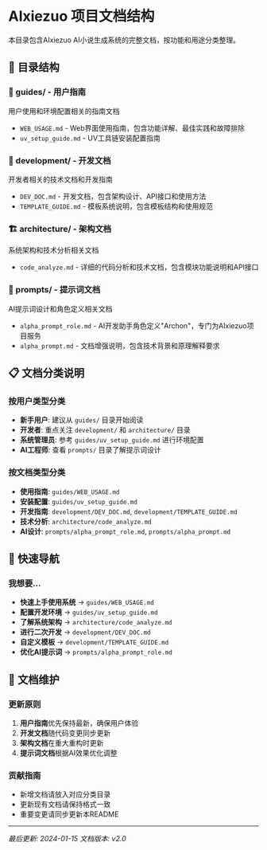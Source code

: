 # AIxiezuo 项目文档结构

本目录包含AIxiezuo AI小说生成系统的完整文档，按功能和用途分类整理。

## 📁 目录结构

### 📖 guides/ - 用户指南
用户使用和环境配置相关的指南文档
- `WEB_USAGE.md` - Web界面使用指南，包含功能详解、最佳实践和故障排除
- `uv_setup_guide.md` - UV工具链安装配置指南

### 🔧 development/ - 开发文档  
开发者相关的技术文档和开发指南
- `DEV_DOC.md` - 开发文档，包含架构设计、API接口和使用方法
- `TEMPLATE_GUIDE.md` - 模板系统说明，包含模板结构和使用规范

### 🏗️ architecture/ - 架构文档
系统架构和技术分析相关文档
- `code_analyze.md` - 详细的代码分析和技术文档，包含模块功能说明和API接口

### 🤖 prompts/ - 提示词文档
AI提示词设计和角色定义相关文档
- `alpha_prompt_role.md` - AI开发助手角色定义"Archon"，专门为AIxiezuo项目服务
- `alpha_prompt.md` - 文档增强说明，包含技术背景和原理解释要求

## 📋 文档分类说明

### 按用户类型分类
- **新手用户**: 建议从 `guides/` 目录开始阅读
- **开发者**: 重点关注 `development/` 和 `architecture/` 目录
- **系统管理员**: 参考 `guides/uv_setup_guide.md` 进行环境配置
- **AI工程师**: 查看 `prompts/` 目录了解提示词设计

### 按文档类型分类
- **使用指南**: `guides/WEB_USAGE.md`
- **安装配置**: `guides/uv_setup_guide.md`
- **开发指南**: `development/DEV_DOC.md`, `development/TEMPLATE_GUIDE.md`
- **技术分析**: `architecture/code_analyze.md`
- **AI设计**: `prompts/alpha_prompt_role.md`, `prompts/alpha_prompt.md`

## 🚀 快速导航

### 我想要...
- **快速上手使用系统** → `guides/WEB_USAGE.md`
- **配置开发环境** → `guides/uv_setup_guide.md`
- **了解系统架构** → `architecture/code_analyze.md`
- **进行二次开发** → `development/DEV_DOC.md`
- **自定义模板** → `development/TEMPLATE_GUIDE.md`
- **优化AI提示词** → `prompts/alpha_prompt_role.md`

## 📝 文档维护

### 更新原则
1. **用户指南**优先保持最新，确保用户体验
2. **开发文档**随代码变更同步更新
3. **架构文档**在重大重构时更新
4. **提示词文档**根据AI效果优化调整

### 贡献指南
- 新增文档请放入对应分类目录
- 更新现有文档请保持格式一致
- 重要变更请同步更新本README

---

*最后更新: 2024-01-15*
*文档版本: v2.0*